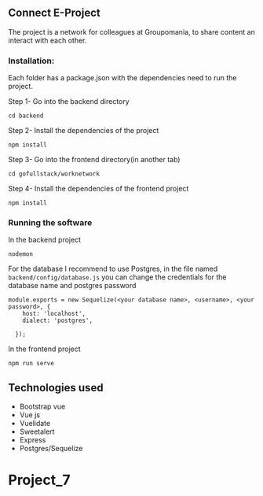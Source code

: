 ## Connect E-Project 

The project is a network for colleagues at Groupomania, to share content an interact with each other. 

### Installation:

Each folder has a package.json with the dependencies need to run the project.

Step 1- Go into the backend directory

`cd backend`

Step 2- Install the dependencies of the project

`npm install`

Step 3- Go into the frontend directory(in another tab)

`cd gofullstack/worknetwork`

Step 4- Install the dependencies of the frontend project

`npm install`

### Running the software

In the backend project 

`nodemon`

For the database I recommend to use Postgres, in the file named `backend/config/database.js` you can change the credentials for the database name and postgres password

```
module.exports = new Sequelize(<your database name>, <username>, <your password>, {
    host: 'localhost',
    dialect: 'postgres',
    
  });
```

In the frontend project 

`npm run serve`



## Technologies used

- Bootstrap vue
- Vue js
- Vuelidate
- Sweetalert
- Express
- Postgres/Sequelize
 # Project_7
